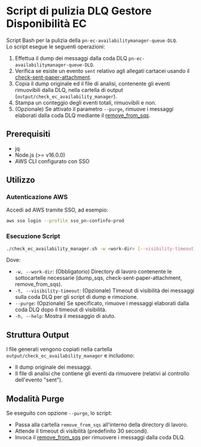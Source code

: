 # Script di pulizia DLQ Gestore Disponibilità EC

Script Bash per la pulizia della `pn-ec-availabilitymanager-queue-DLQ`.  
Lo script esegue le seguenti operazioni:
1. Effettua il dump dei messaggi dalla coda DLQ `pn-ec-availabilitymanager-queue-DLQ`.
2. Verifica se esiste un evento `sent` relativo agli allegati cartacei usando il [check-sent-paper-attachment](https://github.com/pagopa/pn-troubleshooting/tree/main/check-sent-paper-attachment).
3. Copia il dump originale ed il file di analisi, contenente gli eventi rimuovibili dalla DLQ, nella cartella di output (`output/check_ec_availability_manager`).
4. Stampa un conteggio degli eventi totali, rimuovibili e non.
5. (Opzionale) Se attivato il parametro `--purge`, rimuove i messaggi elaborati dalla coda DLQ mediante il [remove_from_sqs](https://github.com/pagopa/pn-troubleshooting/tree/main/remove_from_sqs).

## Prerequisiti

- jq
- Node.js (>= v16.0.0)
- AWS CLI configurato con SSO

## Utilizzo

### Autenticazione AWS

Accedi ad AWS tramite SSO, ad esempio:
```bash
aws sso login --profile sso_pn-confinfo-prod
```

### Esecuzione Script

```bash
./check_ec_availability_manager.sh -w <work-dir> [--visibility-timeout] [--purge]
```

Dove:
- `-w, --work-dir`: (Obbligatorio) Directory di lavoro contenente le sottocartelle necessarie (dump_sqs, check-sent-paper-attachment, remove_from_sqs).
- `-t, --visibility-timeout`: (Opzionale) Timeout di visibilità dei messaggi sulla coda DLQ per gli script di dump e rimozione.
- `--purge`: (Opzionale) Se specificato, rimuove i messaggi elaborati dalla coda DLQ dopo il timeout di visibilità.
- `-h, --help`: Mostra il messaggio di aiuto.

## Struttura Output

I file generati vengono copiati nella cartella `output/check_ec_availability_manager` e includono:
- Il dump originale dei messaggi.
- Il file di analisi che contiene gli eventi da rimuovere (relativi al controllo dell'evento "sent").

## Modalità Purge

Se eseguito con opzione `--purge`, lo script:
- Passa alla cartella `remove_from_sqs` all'interno della directory di lavoro.
- Attende il timeout di visibilità (predefinito 30 secondi).
- Invoca il [remove_from_sqs](https://github.com/pagopa/pn-troubleshooting/tree/main/remove_from_sqs) per rimuovere i messaggi dalla coda DLQ.